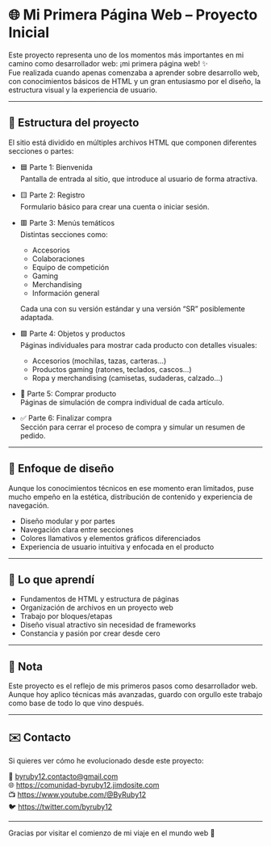 # 🌐 Mi Primera Página Web – Proyecto Inicial

Este proyecto representa uno de los momentos más importantes en mi camino como desarrollador web: ¡mi primera página web! ✨  
Fue realizada cuando apenas comenzaba a aprender sobre desarrollo web, con conocimientos básicos de HTML y un gran entusiasmo por el diseño, la estructura visual y la experiencia de usuario.

---

## 🧩 Estructura del proyecto

El sitio está dividido en múltiples archivos HTML que componen diferentes secciones o partes:

- 🟦 Parte 1: Bienvenida  
  Pantalla de entrada al sitio, que introduce al usuario de forma atractiva.

- 🟨 Parte 2: Registro  
  Formulario básico para crear una cuenta o iniciar sesión.

- 🟥 Parte 3: Menús temáticos  
  Distintas secciones como:
  - Accesorios
  - Colaboraciones
  - Equipo de competición
  - Gaming
  - Merchandising
  - Información general

  Cada una con su versión estándar y una versión “SR” posiblemente adaptada.

- 🟩 Parte 4: Objetos y productos  
  Páginas individuales para mostrar cada producto con detalles visuales:
  - Accesorios (mochilas, tazas, carteras…)
  - Productos gaming (ratones, teclados, cascos…)
  - Ropa y merchandising (camisetas, sudaderas, calzado…)

- 🛒 Parte 5: Comprar producto  
  Páginas de simulación de compra individual de cada artículo.

- ✅ Parte 6: Finalizar compra  
  Sección para cerrar el proceso de compra y simular un resumen de pedido.

---

## 🎨 Enfoque de diseño

Aunque los conocimientos técnicos en ese momento eran limitados, puse mucho empeño en la estética, distribución de contenido y experiencia de navegación.

- Diseño modular y por partes
- Navegación clara entre secciones
- Colores llamativos y elementos gráficos diferenciados
- Experiencia de usuario intuitiva y enfocada en el producto

---

## 🚀 Lo que aprendí

- Fundamentos de HTML y estructura de páginas
- Organización de archivos en un proyecto web
- Trabajo por bloques/etapas
- Diseño visual atractivo sin necesidad de frameworks
- Constancia y pasión por crear desde cero

---

## 📌 Nota

Este proyecto es el reflejo de mis primeros pasos como desarrollador web. Aunque hoy aplico técnicas más avanzadas, guardo con orgullo este trabajo como base de todo lo que vino después.

---

## ✉️ Contacto

Si quieres ver cómo he evolucionado desde este proyecto:

📧 byruby12.contacto@gmail.com  
🌐 https://comunidad-byruby12.jimdosite.com  
📺 https://www.youtube.com/@ByRuby12  
🐦 https://twitter.com/byruby12

---

Gracias por visitar el comienzo de mi viaje en el mundo web 🌱
